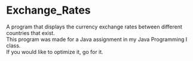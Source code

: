 # Exchange_Rates
A program that displays the currency exchange rates between different countries that exist.<br>
This program was made for a Java assignment in my Java Programming I class.<br>
If you would like to optimize it, go for it.
